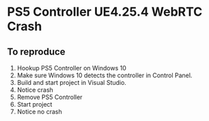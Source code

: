 # PS5 Controller UE4.25.4 WebRTC Crash

## To reproduce
1. Hookup PS5 Controller on Windows 10
2. Make sure Windows 10 detects the controller in Control Panel.
3. Build and start project in Visual Studio.
4. Notice crash
5. Remove PS5 Controller
6. Start project
7. Notice no crash
